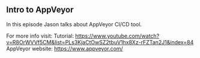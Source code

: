 ## Intro to AppVeyor

In this episode Jason talks about AppVeyor CI/CD tool.

For more info visit:
Tutorial:	https://www.youtube.com/watch?v=R8OrWVVf5CM&list=PLs3KjaCtOwSZ2tbuV1hx8Xz-rFZTan2J1&index=84
AppVeyor website:	https://www.appveyor.com/

